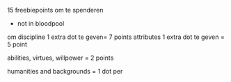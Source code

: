 15 freebiepoints om te spenderen
- not in bloodpool

om discipline 1 extra dot te geven= 7 points
attributes 1 extra dot te geven = 5 point

abilities, virtues, willpower = 2 points

humanities and backgrounds = 1 dot per
